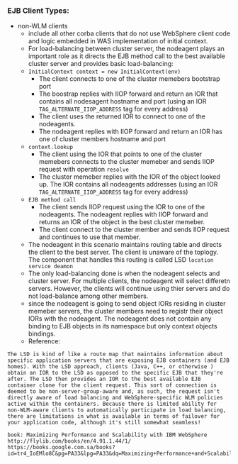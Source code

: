 ### EJB Client Types:

* non-WLM clients
  * include all other corba clients that do not use WebSphere client code and logic embedded in WAS implementation of initial context.
  * For load-balancing between cluster server, the nodeagent plays an important role as it directs the EJB method call to the best available cluster server and provides basic load-balancing:
   * `InitialContext context = new InitialContext(env)`
     * The client connects to one of the cluster memebers bootstrap port
     * The boostrap replies with IIOP forward and return an IOR that contains all nodesagent hostname and port (using an  IOR `TAG_ALTERNATE_IIOP_ADDRESS` tag for every address)
     * The client uses the returned IOR to connect to one of the nodeagents.
     * The nodeagent replies with IIOP forward and return an IOR has one of cluster members hostname and port
   * `context.lookup`
     * The client using the IOR that points to one of the cluster memebers connects to the cluster memeber and sends IIOP request with operation `resolve`
     * The cluster memeber replies with the IOR of the object looked up.  The IOR contains all nodeagents addresses (using an IOR `TAG_ALTERNATE_IIOP_ADDRESS` tag for every address)
   * `EJB method call`
     *  The client sends IIOP request using the IOR to one of the nodeagents.  The nodeagent replies with IIOP forward and returns an IOR of the object in the best cluster memeber.
     *  The client connect to the cluster member and sends IIOP request and continues to use that member.
  * The nodeagent in this scenario maintains routing table and directs the client to the best server.  The client is unaware of the toplogy.  The component that handles this routing is called LSD `location service deamon`
  * The only load-balancing done is when the nodeagent selects and cluster server.  For multiple clients, the nodeagent will select differetn servers.  However, the clients will continue using thier servers and do not load-balance among other members.
  *  since the nodeagent is going to send object IORs residing in cluster memeber servers, the cluster members need to registr their object IORs with the nodeagent.  The nodeagent does not contain any binding to EJB objects in its namespace but only context objects bindings.
  * Reference:
```
The LSD is kind of like a route map that maintains information about specific application servers that are exposing EJB containers (and EJB homes). With the LSD approach, clients (Java, C++, or otherwise ) obtain an IOR to the LSD as opposed to the specific EJB that they're after. The LSD then provides an IOR to the best available EJB container clone for the client request. This sort of connection is deemed to be non-server-group-aware and, as such, the request isn't directly aware of load balancing and WebSphere-specific WLM policies active within the containers. Because there is limited ability for non-WLM-aware clients to automatically participate in load balancing, there are limitations in what is available in terms of failover for your application code, although it's still somewhat seamless!

book: Maximizing Performance and Scalability with IBM WebSphere
http://flylib.com/books/en/4.91.1.44/1/
https://books.google.com.sa/books?id=tr4_IoEMlo8C&pg=PA33&lpg=PA33&dq=Maximizing+Performance+and+Scalability+with+IBM+WebSphere&source=bl&ots=oZM57Ffamu&sig=5M6YeNnTgO0Bi7SnP4R7P_GUuEo&hl=en&sa=X&ei=v7uXVd3qMMKsU_TQjAg&ved=0CD8Q6AEwBw#v=onepage&q=LSD&f=false
```
